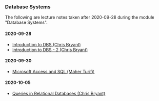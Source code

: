 ### Database Systems

The following are lecture notes taken after 2020-09-28 during the module "Database Systems".

#### 2020-09-28

* [Introduction to DBS (Chris Bryant)](001-introduction-to-dbs.md) 
* [Introduction to DBS - 2 (Chris Bryant)](002-introduction-to-dbs-2.md) 

#### 2020-09-30

* [Microsoft Access and SQL (Maher Turifi)](003-microsoft-access-and-sql.md) 

#### 2020-10-05

* [Queries in Relational Databases (Chris Bryant)](004-queries-in-relational-databases.md)  
